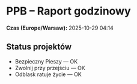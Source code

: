 # PPB – Raport godzinowy
**Czas (Europe/Warsaw):** 2025-10-29 04:14

## Status projektów
- Bezpieczny Pieszy — OK
- Zwolnij przy przejściu — OK
- Odblask ratuje życie — OK

